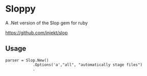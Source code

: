 Sloppy
====

A .Net version of the Slop gem for ruby 

https://github.com/injekt/slop

Usage 
-----

	parser = Slop.New()
				.Options('a',"all", "automatically stage files")
				.